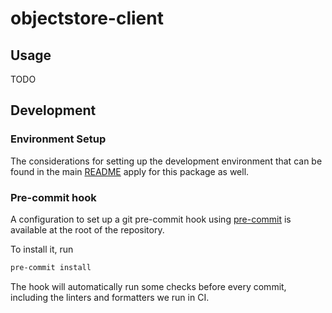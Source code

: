 # objectstore-client

## Usage

TODO

## Development

### Environment Setup

The considerations for setting up the development environment that can be found in the main [README](../README.md) apply for this package as well.

### Pre-commit hook

A configuration to set up a git pre-commit hook using [pre-commit](https://github.com/pre-commit/pre-commit) is available at the root of the repository.

To install it, run
```sh
pre-commit install
```

The hook will automatically run some checks before every commit, including the linters and formatters we run in CI.
